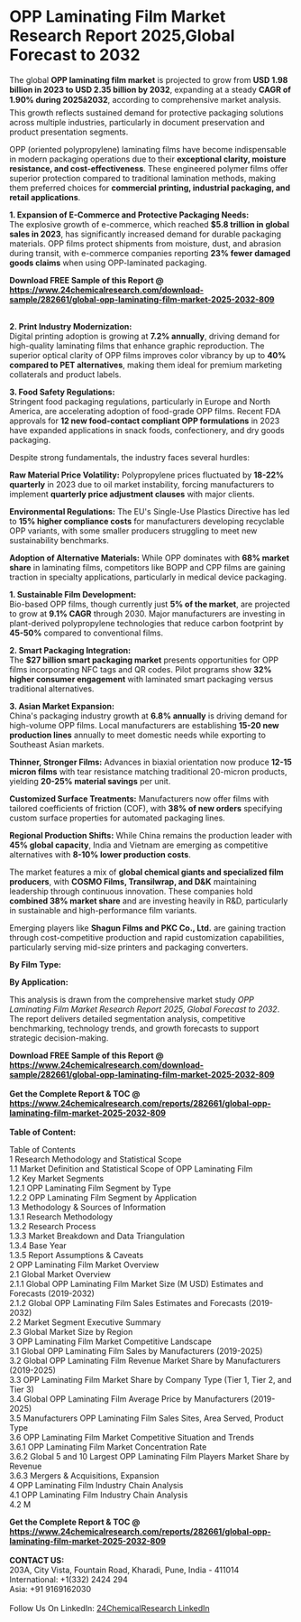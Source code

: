 <h1>OPP Laminating Film Market Research Report 2025,Global Forecast to 2032</h1><p>The global <strong>OPP laminating film market</strong> is projected to grow from <strong>USD 1.98 billion in 2023 to USD 2.35 billion by 2032</strong>, expanding at a steady <strong>CAGR of 1.90% during 2025â2032</strong>, according to comprehensive market analysis. This growth reflects sustained demand for protective packaging solutions across multiple industries, particularly in document preservation and product presentation segments.</p><p>OPP (oriented polypropylene) laminating films have become indispensable in modern packaging operations due to their <strong>exceptional clarity, moisture resistance, and cost-effectiveness</strong>. These engineered polymer films offer superior protection compared to traditional lamination methods, making them preferred choices for <strong>commercial printing, industrial packaging, and retail applications</strong>.</p><p><strong>1. Expansion of E-Commerce and Protective Packaging Needs:</strong><br>
The explosive growth of e-commerce, which reached <strong>$5.8 trillion in global sales in 2023</strong>, has significantly increased demand for durable packaging materials. OPP films protect shipments from moisture, dust, and abrasion during transit, with e-commerce companies reporting <strong>23% fewer damaged goods claims</strong> when using OPP-laminated packaging.</p><div><b>Download FREE Sample of this Report @ 
            <a href="https://www.24chemicalresearch.com/download-sample/282661/global-opp-laminating-film-market-2025-2032-809">
            https://www.24chemicalresearch.com/download-sample/282661/global-opp-laminating-film-market-2025-2032-809</a></b></div><br><p><strong>2. Print Industry Modernization:</strong><br>
Digital printing adoption is growing at <strong>7.2% annually</strong>, driving demand for high-quality laminating films that enhance graphic reproduction. The superior optical clarity of OPP films improves color vibrancy by up to <strong>40% compared to PET alternatives</strong>, making them ideal for premium marketing collaterals and product labels.</p><p><strong>3. Food Safety Regulations:</strong><br>
Stringent food packaging regulations, particularly in Europe and North America, are accelerating adoption of food-grade OPP films. Recent FDA approvals for <strong>12 new food-contact compliant OPP formulations</strong> in 2023 have expanded applications in snack foods, confectionery, and dry goods packaging.</p><p>Despite strong fundamentals, the industry faces several hurdles:</p><p><strong>Raw Material Price Volatility:</strong> Polypropylene prices fluctuated by <strong>18-22% quarterly</strong> in 2023 due to oil market instability, forcing manufacturers to implement <strong>quarterly price adjustment clauses</strong> with major clients.</p><p><strong>Environmental Regulations:</strong> The EU's Single-Use Plastics Directive has led to <strong>15% higher compliance costs</strong> for manufacturers developing recyclable OPP variants, with some smaller producers struggling to meet new sustainability benchmarks.</p><p><strong>Adoption of Alternative Materials:</strong> While OPP dominates with <strong>68% market share</strong> in laminating films, competitors like BOPP and CPP films are gaining traction in specialty applications, particularly in medical device packaging.</p><p><strong>1. Sustainable Film Development:</strong><br>
Bio-based OPP films, though currently just <strong>5% of the market</strong>, are projected to grow at <strong>9.1% CAGR</strong> through 2030. Major manufacturers are investing in plant-derived polypropylene technologies that reduce carbon footprint by <strong>45-50%</strong> compared to conventional films.</p><p><strong>2. Smart Packaging Integration:</strong><br>
The <strong>$27 billion smart packaging market</strong> presents opportunities for OPP films incorporating NFC tags and QR codes. Pilot programs show <strong>32% higher consumer engagement</strong> with laminated smart packaging versus traditional alternatives.</p><p><strong>3. Asian Market Expansion:</strong><br>
China's packaging industry growth at <strong>6.8% annually</strong> is driving demand for high-volume OPP films. Local manufacturers are establishing <strong>15-20 new production lines</strong> annually to meet domestic needs while exporting to Southeast Asian markets.</p><p><strong>Thinner, Stronger Films:</strong> Advances in biaxial orientation now produce <strong>12-15 micron films</strong> with tear resistance matching traditional 20-micron products, yielding <strong>20-25% material savings</strong> per unit.</p><p><strong>Customized Surface Treatments:</strong> Manufacturers now offer films with tailored coefficients of friction (COF), with <strong>38% of new orders</strong> specifying custom surface properties for automated packaging lines.</p><p><strong>Regional Production Shifts:</strong> While China remains the production leader with <strong>45% global capacity</strong>, India and Vietnam are emerging as competitive alternatives with <strong>8-10% lower production costs</strong>.</p><p>The market features a mix of <strong>global chemical giants and specialized film producers</strong>, with <strong>COSMO Films, Transilwrap, and D&amp;K</strong> maintaining leadership through continuous innovation. These companies hold <strong>combined 38% market share</strong> and are investing heavily in R&amp;D, particularly in sustainable and high-performance film variants.</p><p>Emerging players like <strong>Shagun Films and PKC Co., Ltd.</strong> are gaining traction through cost-competitive production and rapid customization capabilities, particularly serving mid-size printers and packaging converters.</p><p><strong>By Film Type:</strong></p><p><strong>By Application:</strong></p><p>This analysis is drawn from the comprehensive market study <em>OPP Laminating Film Market Research Report 2025, Global Forecast to 2032</em>. The report delivers detailed segmentation analysis, competitive benchmarking, technology trends, and growth forecasts to support strategic decision-making.</p><div><b>Download FREE Sample of this Report @ 
            <a href="https://www.24chemicalresearch.com/download-sample/282661/global-opp-laminating-film-market-2025-2032-809">
            https://www.24chemicalresearch.com/download-sample/282661/global-opp-laminating-film-market-2025-2032-809</a></b></div><br><div><b>Get the Complete Report & TOC @ 
            <a href="https://www.24chemicalresearch.com/reports/282661/global-opp-laminating-film-market-2025-2032-809">
            https://www.24chemicalresearch.com/reports/282661/global-opp-laminating-film-market-2025-2032-809</a></b></div><br>
            <b>Table of Content:</b><p>Table of Contents<br />
1 Research Methodology and Statistical Scope<br />
1.1 Market Definition and Statistical Scope of OPP Laminating Film<br />
1.2 Key Market Segments<br />
1.2.1 OPP Laminating Film Segment by Type<br />
1.2.2 OPP Laminating Film Segment by Application<br />
1.3 Methodology & Sources of Information<br />
1.3.1 Research Methodology<br />
1.3.2 Research Process<br />
1.3.3 Market Breakdown and Data Triangulation<br />
1.3.4 Base Year<br />
1.3.5 Report Assumptions & Caveats<br />
2 OPP Laminating Film Market Overview<br />
2.1 Global Market Overview<br />
2.1.1 Global OPP Laminating Film Market Size (M USD) Estimates and Forecasts (2019-2032)<br />
2.1.2 Global OPP Laminating Film Sales Estimates and Forecasts (2019-2032)<br />
2.2 Market Segment Executive Summary<br />
2.3 Global Market Size by Region<br />
3 OPP Laminating Film Market Competitive Landscape<br />
3.1 Global OPP Laminating Film Sales by Manufacturers (2019-2025)<br />
3.2 Global OPP Laminating Film Revenue Market Share by Manufacturers (2019-2025)<br />
3.3 OPP Laminating Film Market Share by Company Type (Tier 1, Tier 2, and Tier 3)<br />
3.4 Global OPP Laminating Film Average Price by Manufacturers (2019-2025)<br />
3.5 Manufacturers OPP Laminating Film Sales Sites, Area Served, Product Type<br />
3.6 OPP Laminating Film Market Competitive Situation and Trends<br />
3.6.1 OPP Laminating Film Market Concentration Rate<br />
3.6.2 Global 5 and 10 Largest OPP Laminating Film Players Market Share by Revenue<br />
3.6.3 Mergers & Acquisitions, Expansion<br />
4 OPP Laminating Film Industry Chain Analysis<br />
4.1 OPP Laminating Film Industry Chain Analysis<br />
4.2 M</p><div><b>Get the Complete Report & TOC @ 
            <a href="https://www.24chemicalresearch.com/reports/282661/global-opp-laminating-film-market-2025-2032-809">
            https://www.24chemicalresearch.com/reports/282661/global-opp-laminating-film-market-2025-2032-809</a></b></div><br><b>CONTACT US:</b><br>
            203A, City Vista, Fountain Road, Kharadi, Pune, India - 411014<br>
            International: +1(332) 2424 294<br>
            Asia: +91 9169162030 <br><br>
            Follow Us On LinkedIn: <a href="https://www.linkedin.com/company/24chemicalresearch/">24ChemicalResearch LinkedIn</a>